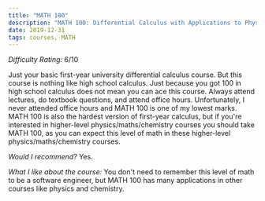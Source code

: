 ```yaml
---
title: "MATH 100"
description: "MATH 100: Differential Calculus with Applications to Physical Sciences and Engineering"
date: 2019-12-31
tags: courses, MATH
---
```


*Difficulty Rating:* 6/10

Just your basic first-year university differential calculus course. But this course is nothing like high school calculus. Just because you got 100 in high school calculus does not mean you can ace this course. Always attend lectures, do textbook questions, and attend office hours. Unfortunately, I never attended office hours and MATH 100 is one of my lowest marks. MATH 100 is also the hardest version of first-year calculus, but if you're interested in higher-level physics/maths/chemistry courses you should take MATH 100, as you can expect this level of math in these higher-level physics/maths/chemistry courses.

*Would I recommend?* Yes.

*What I like about the course:* You don't need to remember this level of math to be a software engineer, but MATH 100 has many applications in other courses like physics and chemistry. 
